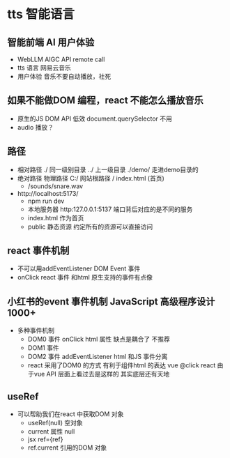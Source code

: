 # tts 智能语言

## 智能前端 AI 用户体验
- WebLLM
  AIGC API remote call
- tts 语言
  网易云音乐
- 用户体验
  音乐不要自动播放，社死

## 如果不能做DOM 编程，react 不能怎么播放音乐
- 原生的JS DOM API 低效 document.querySelector 不用
- audio 播放？

## 路径
- 相对路径
  ./ 同一级别目录
  ../ 上一级目录
  ./demo/ 走进demo目录的
- 绝对路径
  物理路径   C:/
  网站根路径  /  index.html  (首页)
  - /sounds/snare.wav
- http://localhost:5173/
  - npm run dev
  - 本地服务器 http:127.0.0.1:5137
  端口背后对应的是不同的服务
  - index.html 作为首页
  - public 静态资源
    约定所有的资源可以直接访问

## react 事件机制
- 不可以用addEventListener DOM Event 事件
- onClick react 事件 和html 原生支持的事件有点像

## 小红书的event 事件机制 JavaScript 高级程序设计 1000+
- 多种事件机制
  - DOM0 事件
    onClick html 属性  缺点是耦合了  不推荐
  - DOM1 事件
  - DOM2 事件
    addEventListener html 和JS 事件分离
  - react
    采用了DOM0 的方式 有利于组件html 的表达
    vue @click react 由于vue
    API 层面上看过去是这样的  其实底层还有天地

## useRef
- 可以帮助我们在react 中获取DOM 对象
  - useRef(null) 空对象
  - current 属性 null
  - jsx ref={ref}
  - ref.current 引用的DOM 对象